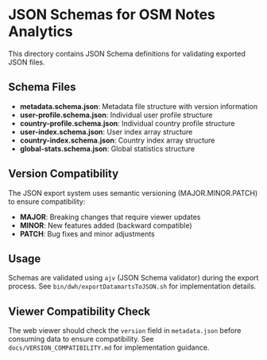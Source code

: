 # JSON Schemas for OSM Notes Analytics

This directory contains JSON Schema definitions for validating exported JSON files.

## Schema Files

- **metadata.schema.json**: Metadata file structure with version information
- **user-profile.schema.json**: Individual user profile structure
- **country-profile.schema.json**: Individual country profile structure
- **user-index.schema.json**: User index array structure
- **country-index.schema.json**: Country index array structure
- **global-stats.schema.json**: Global statistics structure

## Version Compatibility

The JSON export system uses semantic versioning (MAJOR.MINOR.PATCH) to ensure compatibility:

- **MAJOR**: Breaking changes that require viewer updates
- **MINOR**: New features added (backward compatible)
- **PATCH**: Bug fixes and minor adjustments

## Usage

Schemas are validated using `ajv` (JSON Schema validator) during the export
process. See `bin/dwh/exportDatamartsToJSON.sh` for implementation details.

## Viewer Compatibility Check

The web viewer should check the `version` field in `metadata.json` before
consuming data to ensure compatibility. See `docs/VERSION_COMPATIBILITY.md` for
implementation guidance.
